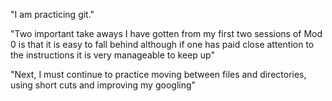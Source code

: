 "I am practicing git."

"Two important take aways I have gotten from my first two sessions of Mod 0 is that it is easy to fall behind although if one has paid close attention to the instructions it is very manageable to keep up"

"Next, I must continue to practice moving between files and directories, using short cuts and improving my googling"
